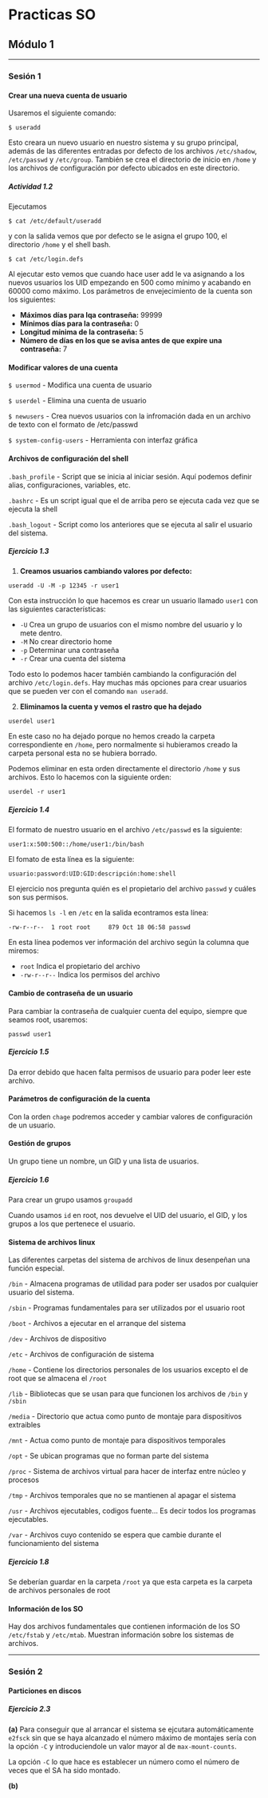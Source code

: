 # Practicas SO

## Módulo 1

---

### Sesión 1

#### Crear una nueva cuenta de usuario

Usaremos el siguiente comando:

`$ useradd`

Esto creara un nuevo usuario en nuestro sistema y su grupo principal, además de las diferentes entradas por defecto de los archivos `/etc/shadow`, `/etc/passwd` y `/etc/group`. También se crea el directorio de inicio en `/home` y los archivos de configuración por defecto ubicados en este directorio.

##### Actividad 1.2

Ejecutamos 

`$ cat /etc/default/useradd`

y con la salida vemos que por defecto se le asigna el grupo 100, el directorio `/home` y el shell bash.

`$ cat /etc/login.defs`

Al ejecutar esto vemos que cuando hace user add le va asignando a los nuevos usuarios los UID empezando en 500 como mínimo y acabando en 60000 como máximo. Los parámetros de envejecimiento de la cuenta son los siguientes:

+ **Máximos días para lqa contraseña:** 99999
+ **Mínimos días para la contraseña:** 0
+ **Longitud mínima de la contraseña:** 5
+ **Número de días en los que se avisa antes de que expire una contraseña:** 7

#### Modificar valores de una cuenta

`$ usermod` - Modifica una cuenta de usuario

`$ userdel` - Elimina una cuenta de usuario

`$ newusers` - Crea nuevos usuarios con la infromación dada en un archivo de texto con el formato de /etc/passwd

`$ system-config-users` - Herramienta con interfaz gráfica

#### Archivos de configuración del shell

`.bash_profile` - Script que se inicia al iniciar sesión. Aquí podemos definir alias, configuraciones, variables, etc.

`.bashrc` - Es un script igual que el de arriba pero se ejecuta cada vez que se ejecuta la shell

`.bash_logout` - Script como los anteriores que se ejecuta al salir el usuario del sistema.

##### Ejercicio 1.3

1. **Creamos usuarios cambiando valores por defecto:**

`useradd -U -M -p 12345 -r user1`

Con esta instrucción lo que hacemos es crear un usuario llamado `user1` con las siguientes características:

+ `-U` Crea un grupo de usuarios con el mismo nombre del usuario y lo mete dentro.
+ `-M` No crear directorio home
+ `-p` Determinar una contraseña
+ `-r` Crear una cuenta del sistema

Todo esto lo podemos hacer también cambiando la configuración del archivo `/etc/login.defs`. Hay muchas más opciones para crear usuarios que se pueden ver con el comando `man useradd`.

2. **Eliminamos la cuenta y vemos el rastro que ha dejado**

`userdel user1`

En este caso no ha dejado porque no hemos creado la carpeta correspondiente en `/home`, pero normalmente si hubieramos creado la carpeta personal esta no se hubiera borrado.

Podemos eliminar en esta orden directamente el directorio `/home` y sus archivos. Esto lo hacemos con la siguiente orden:

`userdel -r user1`

##### Ejercicio 1.4

El formato de nuestro usuario en el archivo `/etc/passwd` es la siguiente:

`user1:x:500:500::/home/user1:/bin/bash`

El fomato de esta línea es la siguiente:

`usuario:password:UID:GID:descripción:home:shell`

El ejercicio nos pregunta quién es el propietario del archivo `passwd` y cuáles son sus permisos.

Si hacemos `ls -l` en `/etc` en la salida econtramos esta línea:

`-rw-r--r--  1 root root     879 Oct 18 06:58 passwd`

En esta línea podemos ver información del archivo según la columna que miremos:

+ `root` Indica el propietario del archivo
+ `-rw-r--r--` Indica los permisos del archivo

#### Cambio de contraseña de un usuario

Para cambiar la contraseña de cualquier cuenta del equipo, siempre que seamos root, usaremos:

`passwd user1`

##### Ejercicio 1.5

Da error debido que hacen falta permisos de usuario para poder leer este archivo.

#### Parámetros de configuración de la cuenta

Con la orden `chage` podremos acceder y cambiar valores de configuración de un usuario.

#### Gestión de grupos

Un grupo tiene un nombre, un GID y una lista de usuarios.

##### Ejercicio 1.6

Para crear un grupo usamos `groupadd`

Cuando usamos `id` en root, nos devuelve el UID del usuario, el GID, y los grupos a los que pertenece el usuario.

#### Sistema de archivos linux

Las diferentes carpetas del sistema de archivos de linux desenpeñan una función especial.

`/bin` - Almacena programas de utilidad para poder ser usados por cualquier usuario del sistema.

`/sbin` - Programas fundamentales para ser utilizados por el usuario root

`/boot` - Archivos a ejecutar en el arranque del sistema

`/dev` - Archivos de dispositivo

`/etc` - Archivos de configuración de sistema

`/home` - Contiene los directorios personales de los usuarios excepto el de root que se almacena el `/root`

`/lib` - Bibliotecas que se usan para que funcionen los archivos de `/bin` y `/sbin`

`/media` - Directorio que actua como punto de montaje para dispositivos extraibles

`/mnt` - Actua como punto de montaje para dispositivos temporales

`/opt` - Se ubican programas que no forman parte del sistema

`/proc` - Sistema de archivos virtual para hacer de interfaz entre núcleo y procesos

`/tmp` - Archivos temporales que no se mantienen al apagar el sistema

`/usr` - Archivos ejecutables, codigos fuente... Es decir todos los programas ejecutables.

`/var` - Archivos cuyo contenido se espera que cambie durante el funcionamiento del sistema

##### Ejercicio 1.8

Se deberían guardar en la carpeta `/root` ya que esta carpeta es la carpeta de archivos personales de root

#### Información de los SO

Hay dos archivos fundamentales que contienen información de los SO `/etc/fstab` y `/etc/mtab`. Muestran información sobre los sistemas de archivos.

---

### Sesión 2

#### Particiones en discos

##### Ejercicio 2.3

**(a)** Para conseguir que al arrancar el sistema se ejcutara automáticamente `e2fsck` sin que se haya alcanzado el número máximo de montajes sería con la opción `-C` y introduciendole un valor mayor al de `max-mount-counts`.

La opción `-C` lo que hace es establecer un número como el número de veces que el SA ha sido montado.

**(b)** 